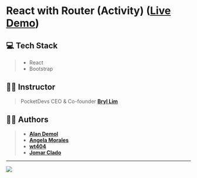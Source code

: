 # React with Router (Activity) ([Live Demo](https://react-activity-group-1.vercel.app/))

## 💻 Tech Stack
> - React
> - Bootstrap

## 👨‍🏫 Instructor
> PocketDevs CEO & Co-founder **[Bryl Lim](https://github.com/bryllim)**

## 👨‍💻 Authors
> - **[Alan Demol](https://github.com/alandemol2022)**
> - **[Angela Morales](https://github.com/Gelai05)**
> - **[wt404](https://github.com/wt404)**
> - **[Jomar Clado](https://github.com/jomar567)**

---

<img src="https://media.discordapp.net/attachments/1039106982625423380/1039121002191409182/307623688_1280011025905213_8394556844876132776_n.png">
